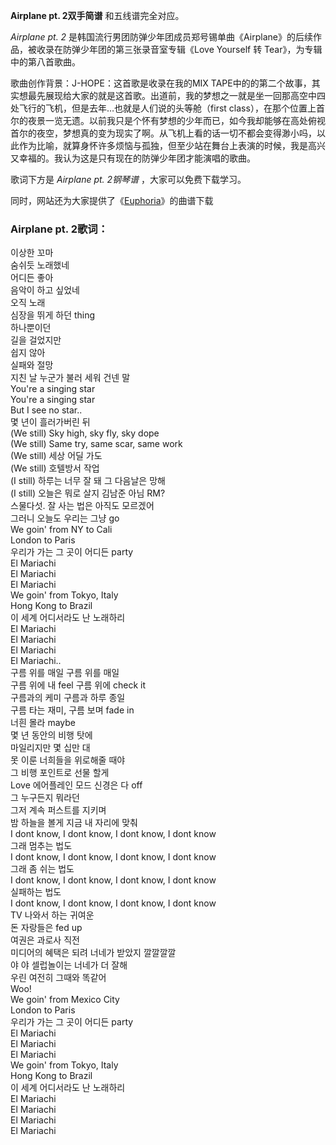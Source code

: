 

**Airplane pt. 2双手简谱** 和五线谱完全对应。

_Airplane pt. 2_ 是韩国流行男团防弹少年团成员郑号锡单曲《Airplane》的后续作品，被收录在防弹少年团的第三张录音室专辑《Love
Yourself 转 Tear》，为专辑中的第八首歌曲。

歌曲创作背景：J-HOPE：这首歌是收录在我的MIX
TAPE中的<AIRPLANE>的第二个故事，其实想最先展现给大家的就是这首歌。出道前，我的梦想之一就是坐一回那高空中四处飞行的飞机，但是去年…也就是人们说的头等舱（first
class），在那个位置上首尔的夜景一览无遗。以前我只是个怀有梦想的少年而已，如今我却能够在高处俯视首尔的夜空，梦想真的变为现实了啊。从飞机上看的话一切不都会变得渺小吗，以此作为比喻，就算身怀许多烦恼与孤独，但至少站在舞台上表演的时候，我是高兴又幸福的。我认为这是只有现在的防弹少年团才能演唱的歌曲。

歌词下方是 _Airplane pt. 2钢琴谱_ ，大家可以免费下载学习。

同时，网站还为大家提供了《[Euphoria](Music-9465-Euphoria-防弹少年团.html "Euphoria")》的曲谱下载

### Airplane pt. 2歌词：

이상한 꼬마  
숨쉬듯 노래했네  
어디든 좋아  
음악이 하고 싶었네  
오직 노래  
심장을 뛰게 하던 thing  
하나뿐이던  
길을 걸었지만  
쉽지 않아  
실패와 절망  
지친 날 누군가 불러 세워 건넨 말  
You're a singing star  
You're a singing star  
But I see no star..  
몇 년이 흘러가버린 뒤  
(We still) Sky high, sky fly, sky dope  
(We still) Same try, same scar, same work  
(We still) 세상 어딜 가도  
(We still) 호텔방서 작업  
(I still) 하루는 너무 잘 돼 그 다음날은 망해  
(I still) 오늘은 뭐로 살지 김남준 아님 RM?  
스물다섯. 잘 사는 법은 아직도 모르겠어  
그러니 오늘도 우리는 그냥 go  
We goin' from NY to Cali  
London to Paris  
우리가 가는 그 곳이 어디든 party  
El Mariachi  
El Mariachi  
El Mariachi  
We goin' from Tokyo, Italy  
Hong Kong to Brazil  
이 세계 어디서라도 난 노래하리  
El Mariachi  
El Mariachi  
El Mariachi  
El Mariachi..  
구름 위를 매일 구름 위를 매일  
구름 위에 내 feel 구름 위에 check it  
구름과의 케미 구름과 하루 종일  
구름 타는 재미, 구름 보며 fade in  
너흰 몰라 maybe  
몇 년 동안의 비행 탓에  
마일리지만 몇 십만 대  
못 이룬 너희들을 위로해줄 때야  
그 비행 포인트로 선물 할게  
Love 에어플레인 모드 신경은 다 off  
그 누구든지 뭐라던  
그저 계속 퍼스트를 지키며  
밤 하늘을 볼게 지금 내 자리에 맞춰  
I dont know, I dont know, I dont know, I dont know  
그래 멈추는 법도  
I dont know, I dont know, I dont know, I dont know  
그래 좀 쉬는 법도  
I dont know, I dont know, I dont know, I dont know  
실패하는 법도  
I dont know, I dont know, I dont know, I dont know  
TV 나와서 하는 귀여운  
돈 자랑들은 fed up  
여권은 과로사 직전  
미디어의 혜택은 되려 너네가 받았지 깔깔깔깔  
야 야 셀럽놀이는 너네가 더 잘해  
우린 여전히 그때와 똑같어  
Woo!  
We goin' from Mexico City  
London to Paris  
우리가 가는 그 곳이 어디든 party  
El Mariachi  
El Mariachi  
El Mariachi  
We goin' from Tokyo, Italy  
Hong Kong to Brazil  
이 세계 어디서라도 난 노래하리  
El Mariachi  
El Mariachi  
El Mariachi  
El Mariachi

